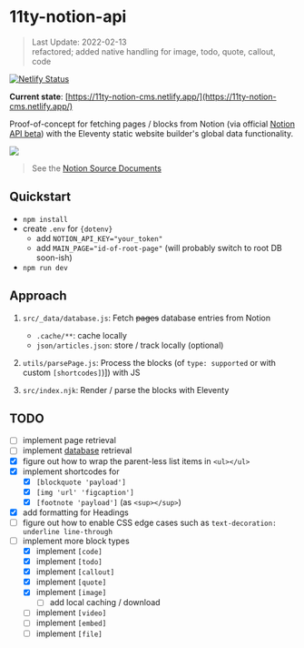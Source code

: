 # 11ty-notion-api

> Last Update: 2022-02-13  
> refactored; added native handling for image, todo, quote, callout, code

[![Netlify Status](https://api.netlify.com/api/v1/badges/743e0288-f4c6-4ba0-9537-e74b2134cf95/deploy-status)](https://app.netlify.com/sites/11ty-notion-cms/deploys)

**Current state**: [https://11ty-notion-cms.netlify.app/](https://11ty-notion-cms.netlify.app/)

Proof-of-concept for fetching pages / blocks from Notion (via official [Notion API beta](https://developers.notion.com/changelog)) with the Eleventy static website builder's global data functionality.

![](https://pbs.twimg.com/media/E8dX4i5WUAcLcQL?format=png&name=4096x4096)

> See the [Notion Source Documents](https://fubits.notion.site/fubits/Notion-CMS-Test-dbfab7a2a2bf476d96fb50222ff0c481)

## Quickstart

- `npm install`
- create `.env` for `{dotenv}`
  - add `NOTION_API_KEY="your_token"`
  - add `MAIN_PAGE="id-of-root-page"` (will probably switch to root DB soon-ish)
- `npm run dev`

## Approach

1. `src/_data/database.js`: Fetch ~~pages~~ database entries from Notion

   - `.cache/**`: cache locally
   - `json/articles.json`: store / track locally (optional)

2. `utils/parsePage.js`: Process the blocks (of `type: supported` or with custom `[shortcodes]`)]) with JS
3. `src/index.njk`: Render / parse the blocks with Eleventy

## TODO

- [ ] implement page retrieval
- [ ] implement [database](https://developers.notion.com/reference/database) retrieval
- [x] figure out how to wrap the parent-less list items in `<ul></ul>`
- [x] implement shortcodes for
  - [x] `[blockquote 'payload']`
  - [x] `[img 'url' 'figcaption']`
  - [x] `[footnote 'payload']` (as `<sup></sup>`)
- [x] add formatting for Headings
- [ ] figure out how to enable CSS edge cases such as `text-decoration: underline line-through`
- [ ] implement more block types
  - [x] implement `[code]`
  - [x] implement `[todo]`
  - [x] implement `[callout]`
  - [x] implement `[quote]`
  - [x] implement `[image]`
    - [ ] add local caching / download
  - [ ] implement `[video]`
  - [ ] implement `[embed]`
  - [ ] implement `[file]`
